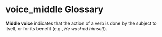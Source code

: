 # voice_middle Glossary

**Middle voice** indicates that the action of a verb is done by the subject to itself, or for its benefit (e.g., *He washed himself*).
